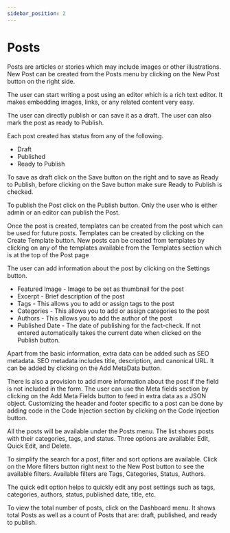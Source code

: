 ```yaml
---
sidebar_position: 2
---
```


# Posts 

Posts are articles or stories which may include images or other illustrations.
New Post can be created from the Posts menu by clicking on the New Post button on the right side.

The user can start writing a post using an editor which is a rich text editor. It makes embedding images, links, or any related content very easy.

The user can directly publish or can save it as a draft. The user can also mark the post as ready to Publish.
 
Each post created has status from any of the following.
- Draft
- Published
- Ready to Publish

To save as draft click on the Save button on the right and to save as Ready to Publish, before clicking on the Save button make sure Ready to Publish is checked.

To publish the Post click on the Publish button. Only the user who is either admin or an editor can publish the Post.

Once the post is created, templates can be created from the post which can be used for future posts. Templates can be created by clicking on the Create Template button.
New posts can be created from templates by clicking on any of the templates available from the Templates section which is at the top of the Post page

The user can add information about the post by clicking on the Settings button.

- Featured Image - Image to be set as thumbnail for the post
- Excerpt - Brief description of the post
- Tags - This allows you to add or assign tags to the post
- Categories - This allows you to add or assign categories to the post
- Authors - This allows you to add the author of the post
- Published Date - The date of publishing for the fact-check. If not entered automatically takes the current date when clicked on the Publish button.

Apart from the basic information, extra data can be added such as SEO metadata. SEO metadata includes title, description, and canonical URL. It can be added by clicking on the Add MetaData button.

There is also a provision to add more information about the post if the field is not included in the form. The user can use the Meta fields section by clicking on the Add Meta Fields button to feed in extra data as a JSON object.
Customizing the header and footer specific to a post can be done by adding code in the Code Injection section by clicking on the Code Injection button.

All the posts will be available under the Posts menu. The list shows posts with their categories, tags, and status. Three options are available: Edit, Quick Edit, and Delete.

To simplify the search for a post, filter and sort options are available.
Click on the More filters button right next to the New Post button to see the available filters.
Available filters are  Tags, Categories, Status, Authors.

The quick edit option helps to quickly edit any post settings such as tags, categories, authors, status, published date, title, etc.

To view the total number of posts, click on the Dashboard menu.
It shows total Posts as well as a count of Posts that are: draft, published, and ready to publish.
